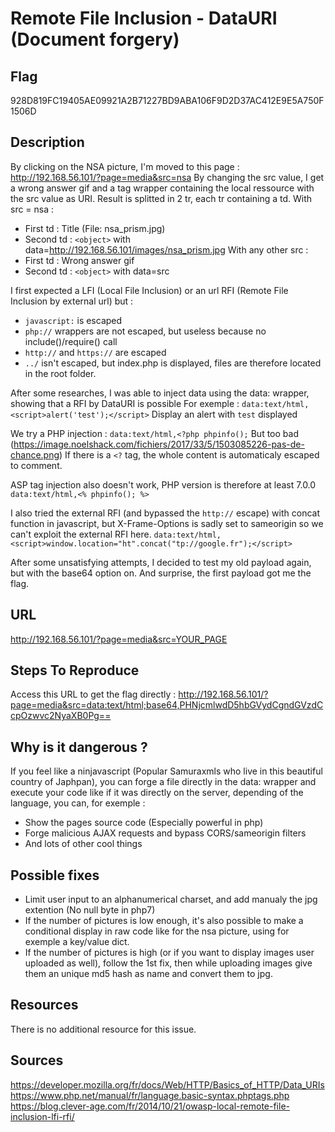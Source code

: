 # Remote File Inclusion - DataURI (Document forgery)

## Flag

928D819FC19405AE09921A2B71227BD9ABA106F9D2D37AC412E9E5A750F1506D

## Description

By clicking on the NSA picture, I'm moved to this page : http://192.168.56.101/?page=media&src=nsa
By changing the src value, I get a wrong answer gif and a <object> tag wrapper containing the local ressource with the src value as URI.
Result is splitted in 2 tr, each tr containing a td.
With src = nsa :
- First td : Title (File: nsa_prism.jpg)
- Second td : `<object>` with data=http://192.168.56.101/images/nsa_prism.jpg
With any other src :
- First td : Wrong answer gif
- Second td : `<object>` with data=src

I first expected a LFI (Local File Inclusion) or an url RFI (Remote File Inclusion by external url) but :
- `javascript:` is escaped
- `php://` wrappers are not escaped, but useless because no include()/require() call
- `http://` and `https://` are escaped
- `../` isn't escaped, but index.php is displayed, files are therefore located in the root folder.

After some researches, I was able to inject data using the data: wrapper, showing that a RFI by DataURI is possible
For exemple :
`data:text/html,<script>alert('test');</script>`
Display an alert with `test` displayed

We try a PHP injection :
`data:text/html,<?php phpinfo();`
But too bad (https://image.noelshack.com/fichiers/2017/33/5/1503085226-pas-de-chance.png)
If there is a `<?` tag, the whole content is automaticaly escaped to comment.

ASP tag injection also doesn't work, PHP version is therefore at least 7.0.0
`data:text/html,<% phpinfo(); %>`

I also tried the external RFI (and bypassed the `http://` escape) with concat function in javascript, but X-Frame-Options is sadly set to sameorigin so we can't exploit the external RFI here.
`data:text/html,<script>window.location="ht".concat("tp://google.fr");</script>`

After some unsatisfying attempts, I decided to test my old payload again, but with the base64 option on.
And surprise, the first payload got me the flag.

## URL

http://192.168.56.101/?page=media&src=YOUR_PAGE

## Steps To Reproduce

Access this URL to get the flag directly :
http://192.168.56.101/?page=media&src=data:text/html;base64,PHNjcmlwdD5hbGVydCgndGVzdCcpOzwvc2NyaXB0Pg==

## Why is it dangerous ?

If you feel like a ninjavascript (Popular Samuraxmls who live in this beautiful country of Japhpan), you can forge a file directly in the data: wrapper and execute your code like if it was directly on the server, depending of the language, you can, for exemple :
- Show the pages source code (Especially powerful in php)
- Forge malicious AJAX requests and bypass CORS/sameorigin filters
- And lots of other cool things 

## Possible fixes

- Limit user input to an alphanumerical charset, and add manualy the jpg extention (No null byte in php7)
- If the number of pictures is low enough, it's also possible to make a conditional display in raw code like for the nsa picture, using for exemple a key/value dict.
- If the number of pictures is high (or if you want to display images user uploaded as well), follow the 1st fix, then while uploading images give them an unique md5 hash as name and convert them to jpg.

## Resources

There is no additional resource for this issue.

## Sources

https://developer.mozilla.org/fr/docs/Web/HTTP/Basics_of_HTTP/Data_URIs
https://www.php.net/manual/fr/language.basic-syntax.phptags.php
https://blog.clever-age.com/fr/2014/10/21/owasp-local-remote-file-inclusion-lfi-rfi/
